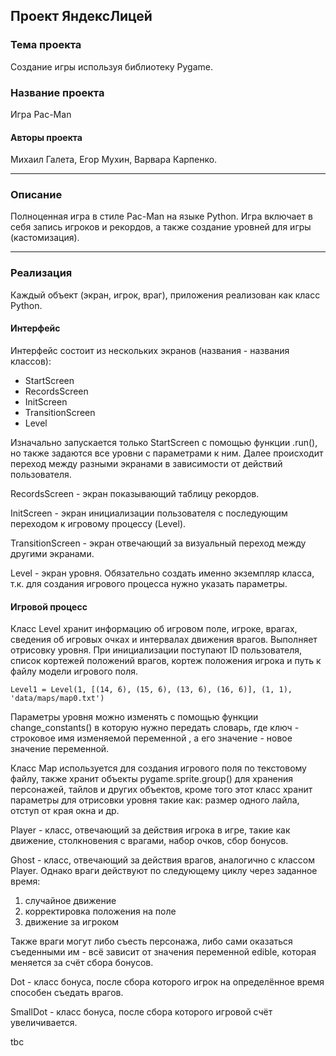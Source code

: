 ## Проект ЯндексЛицей

### Тема проекта
Создание игры используя библиотеку Pygame.

### Название проекта
Игра Pac-Man

#### Авторы проекта
Михаил Галета, Егор Мухин, Варвара Карпенко.
- - -
### Описание
Полноценная игра в стиле Pac-Man на языке Python. Игра включает в себя запись игроков и рекордов, а также создание уровней для игры (кастомизация).
- - -
### Реализация
Каждый объект (экран, игрок, враг), приложения реализован как класс Python.

#### Интерфейс
Интерфейс состоит из нескольких экранов (названия - названия классов):
* StartScreen
* RecordsScreen
* InitScreen
* TransitionScreen
* Level

Изначально запускается только StartScreen с помощью функции .run(), но также задаются все уровни с параметрами к ним. Далее происходит переход между разными экранами в зависимости от действий пользователя.

 RecordsScreen - экран показывающий таблицу рекордов.

InitScreen - экран инициализации пользователя с последующим переходом к игровому процессу (Level).

TransitionScreen - экран отвечающий за визуальный переход между другими экранами. 

Level - экран уровня. Обязательно создать именно экземпляр класса, т.к. для создания игрового процесса нужно указать параметры.

#### Игровой процесс
Класс Level хранит информацию об игровом поле, игроке, врагах, сведения об игровых очках и интервалах движения врагов.
Выполняет отрисовку уровня.
При инициализации поступают ID пользователя, список кортежей положений врагов, кортеж положения игрока и путь к файлу модели игрового поля.

    Level1 = Level(1, [(14, 6), (15, 6), (13, 6), (16, 6)], (1, 1), 'data/maps/map0.txt')

Параметры уровня можно изменять с помощью функции change_constants() в которую нужно передать словарь, где ключ - строковое имя изменяемой переменной , а его значение - новое значение переменной.

Класс Map используется для создания игрового поля по текстовому файлу, также хранит объекты pygame.sprite.group() для хранения персонажей, тайлов и других объектов, кроме того этот класс хранит параметры для отрисовки уровня такие как: размер одного лайла, отступ от края окна и др.

Player - класс, отвечающий за действия игрока в игре, такие как движение, столкновения с врагами, набор очков, сбор бонусов.

Ghost - класс, отвечающий за действия врагов, аналогично с классом Player. 
Однако враги действуют по следующему циклу через заданное время: 
1. случайное движение
2. корректировка положения на поле
3. движение за игроком

Также враги могут либо съесть персонажа, либо сами оказаться съеденными им - всё зависит от значения переменной edible, которая меняется за счёт сбора бонусов.

Dot - класс бонуса, после сбора которого игрок на определённое время способен съедать врагов.

SmallDot - класс бонуса, после сбора которого игровой счёт увеличивается.

tbc



